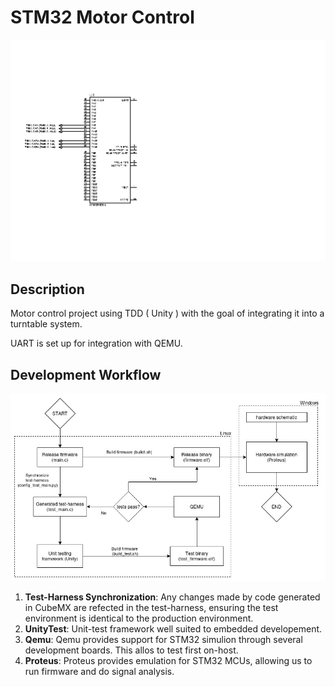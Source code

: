 # STM32 Motor Control

<p align="center">
  <img src="STM32_motor_control.bmp" width="600">
</p>

## Description

Motor control project using TDD ( Unity ) with the goal of integrating it into a turntable system.

UART is set up for integration with QEMU.

## Development Workflow

<p align="center">
  <img src="Images/workflow.jpg" width="600">
</p>

1. **Test-Harness Synchronization**: Any changes made by code generated in CubeMX are refected in the
   test-harness, ensuring the test environment is identical to the production environment.
2. **UnityTest**: Unit-test framework well suited to embedded developement.
3. **Qemu**: Qemu provides support for STM32 simulion through several development boards. This allos 
   to test first on-host.
4. **Proteus**: Proteus provides emulation for STM32 MCUs, allowing us to run firmware and do signal
   analysis.
